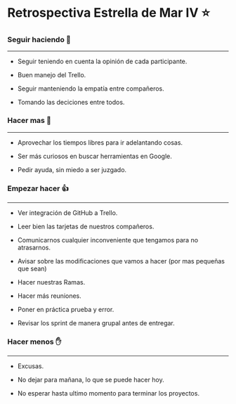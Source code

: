 # Retrospectiva Estrella de Mar IV :star:

### Seguir haciendo  :clap:

---

* Seguir teniendo en cuenta la opinión de cada participante.

* Buen manejo del Trello.

* Seguir manteniendo la empatía entre compañeros.

* Tomando las deciciones entre todos.

### Hacer mas  :muscle:

---
* Aprovechar los tiempos libres para ir adelantando cosas.

* Ser más curiosos en buscar herramientas en Google.

* Pedir ayuda, sin miedo a ser juzgado.

### Empezar hacer  :+1:

---
* Ver integración de GitHub a Trello.

* Leer bien las tarjetas de nuestros compañeros.

* Comunicarnos cualquier inconveniente que tengamos para no atrasarnos.

* Avisar sobre las modificaciones que vamos a hacer (por mas pequeñas que sean)  

* Hacer nuestras Ramas.

* Hacer más reuniones.

* Poner en práctica prueba y error.

* Revisar los sprint de manera grupal antes de entregar.

### Hacer menos  :hand:

---
* Excusas.

* No dejar para mañana, lo que se puede hacer hoy.

* No esperar hasta ultimo momento para terminar los proyectos.






